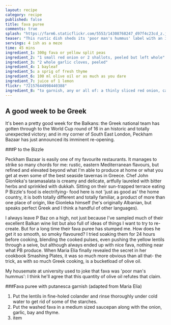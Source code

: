 ```yaml
---
layout: recipe
category: recipe
published: false
title: fava puree
comments: true
splash: "https://farm6.staticflickr.com/5553/14308768247_d97f4c23cd_z.jpg"
teaser: "This rustic dish sheds its 'poor man's hummus' label with an injection of olive oil"
servings: 4 ish as a meze
time: 45 mins
ingredient_1: 300g fava or yellow split peas
ingredient_2: "1 small red onion or 2 shallots, peeled but left whole"
ingredient_3: "2 whole garlic cloves, peeled"
ingredient_4: 1 bayleaf
ingredient_5: a sprig of fresh thyme
ingredient_6: 100 ml olive oil or as much as you dare
ingredient_7: juice of 1 lemon
flickr: "72157644998440388"
ingredient_8: "to garnish, any or all of: a thinly sliced red onion, capers or caper leaves, chilli flakes, parsley, thinly chopped anchovies"
---
```


## A good week to be Greek

It's been a pretty good week for the Balkans: the Greek national team has gotten through to the World Cup round of 16 in an historic and totally unexpected victory; and in my corner of South East London, Peckham Bazaar has just announced its imminent re-opening.

###P to the Bizzle

Peckham Bazaar is easily one of my favourite restaurants. It manages to strike so many chords for me: rustic, eastern Mediterranean flavours, but refined and elevated beyond what I'm able to produce at home or what you get at even some of the best seaside tavernas in Greece. Chef John Gionleka's taramasalata is creamy and delicate, artfully laureled with bitter herbs and sprinkled with dukkah. Sitting on their sun-trapped terrace eating P Bizzle's food is electrifying- food here is not 'just as good as' the home country, it is both totally different and totally familiar, a product of more than one place of origin, like Gionleka himself (he's originally Albanian, but speaks perfect Greek and I think a handful of other languages). 

I always leave P Baz on a high, not just because I've sampled much of their excellent Balkan wine list but also full of ideas of things I want to try to re-create. But for a long time their fava puree has stumped me. How does he get it so smooth, so smoky flavoured? I tried soaking them for 24 hours before cooking, blending the cooked pulses, even pushing the yellow lentils through a seive, but although always ended up with nice fava, nothing near what PB produce. When Maria Elia finally revealed the secret in her cookbook Smashing Plates, it was so much more obvious than all that- the trick, as with so much Greek cooking, is a bucketload of olive oil.

My housemate at university used to joke that fava was 'poor man's hummus': I think he'll agree that this quantity of olive oil refutes that claim.

###Fava puree with putanesca garnish (adapted from Maria Elia)

1. Put the lentils in fine-holed colander and rinse thoroughly under cold water to get rid of some of the starches.
2. Put the washed fava in a medium sized saucepan along with the onion, garlic, bay and thyme.
3. item




